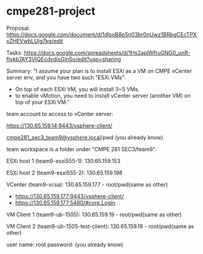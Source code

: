 # cmpe281-project

Proposal: https://docs.google.com/document/d/1dlsoB8p5n03br0nUwz1BRbgCEcTPXxZHEVwbLUlg7kg/edit

Tasks: https://docs.google.com/spreadsheets/d/1Hs2aplWfruGNG0_unR-fIykb7AY3VIQEcdvdisGIn5o/edit?usp=sharing

Summary: "I assume your plan is to install ESXi as a VM on CMPE vCenter server env, and you have two such "ESXi VMs".
- On top of each ESXi VM, you will install 3~5 VMs.
- to enable vMotion, you need to install vCenter server (another VM) on top of your ESXi VM."


team account to access to vCenter server:

https://130.65.159.14:9443/vsphere-client/

cmpe281_sec3_team9@vsphere.local/pwd (you already know)

team workspace is a folder under "CMPE 281 SEC3/team9".


ESXi host 1 (team9-esxi555-1): 130.65.159.153

ESXi host 2 (team9-esxi555-2): 130.65.159.198

VCenter (team9-vcsa): 130.65.159.177 - root/pwd(same as other)
+ https://130.65.159.177:9443/vsphere-client/
+ https://130.65.159.177:5480/#core.Login

VM Client 1 (team9-ub-1505): 130.65.159.19 - root/pwd(same as other)

VM Client 2 (team9-ub-1505-test-client): 130.65.159.18 - root/pwd(same as other)

user name: root
password: (you already know)
